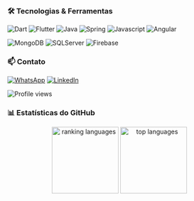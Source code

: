 

### 🛠️ Tecnologias & Ferramentas

![Dart](https://img.shields.io/badge/Dart-0175C2?style=for-the-badge&logo=dart&logoColor=white)
![Flutter](https://img.shields.io/badge/Flutter-02569B?style=for-the-badge&logo=flutter&logoColor=white)
![Java](https://img.shields.io/badge/Java-ED8B00?style=for-the-badge&logo=openjdk&logoColor=white)
![Spring](https://img.shields.io/badge/Spring-6DB33F?style=for-the-badge&logo=spring&logoColor=white)
![Javascript](https://img.shields.io/badge/JavaScript-F7DF1E?style=for-the-badge&logo=JavaScript&logoColor=white)
![Angular](https://img.shields.io/badge/Angular-DD0031?style=for-the-badge&logo=angular&logoColor=white)


![MongoDB](https://img.shields.io/badge/MongoDB-4EA94B?style=for-the-badge&logo=mongodb&logoColor=white)
![SQLServer](https://img.shields.io/badge/Microsoft_SQL_Server-CC2927?style=for-the-badge&logo=microsoft-sql-server&logoColor=white)
![Firebase](https://img.shields.io/badge/Firebase-FFCA28?style=for-the-badge&logo=firebase&logoColor=white)

### 📫 Contato

[![WhatsApp](https://img.shields.io/badge/WhatsApp-25D366?style=for-the-badge&logo=whatsapp&logoColor=white)](https://api.whatsapp.com/send?phone=5514991648334&text=Ol%C3%A1%2C%20Jonatas)
[![LinkedIn](https://img.shields.io/badge/-LinkedIn-%230077B5?style=for-the-badge&logo=linkedin&logoColor=white)](https://www.linkedin.com/in/jonatascaetano/)

<!--[![Gmail](https://img.shields.io/badge/Gmail-D14836?style=for-the-badge&logo=gmail&logoColor=white)](mailto:jonatas.calves@gmail.com)-->
<!--[![Outlook](https://img.shields.io/badge/Microsoft_Outlook-0078D4?style=for-the-badge&logo=microsoft-outlook&logoColor=white)](mailto:jonatas.caetano@outlook.com)-->
<!--[![Google Play](https://img.shields.io/badge/Google_Play-414141?style=for-the-badge&logo=google-play&logoColor=white)](https://play.google.com/store/apps/developer?id=Jonatas+Caetano+Alves)-->
<!--[![DockerHub](https://img.shields.io/badge/docker-%230db7ed.svg?style=for-the-badge&logo=docker&logoColor=white)](https://hub.docker.com/u/jonatascaetano)-->
<!--[![Medium](https://img.shields.io/badge/Medium-12100E?style=for-the-badge&logo=medium&logoColor=white)](https://medium.com/@jonatas.calves)-->

  <img src="https://komarev.com/ghpvc/?username=jonatascaetano&label=Profile%20views&color=0e75b6&style=flat" alt="Profile views" />


### 📊 Estatísticas do GitHub

<p align="center">
  <img alt="ranking languages" height="150px" src="https://github-readme-stats.vercel.app/api/top-langs/?username=jonatascaetano&layout=compact&theme=radical&locale=pt-br&include_all_commits=true"/>
  <img alt="top languages" height="150px" src="https://github-readme-stats.vercel.app/api?username=jonatascaetano&show_icons=true&theme=radical&locale=pt-br&include_all_commits=true&rank_icon=percentile"/>
</p>
